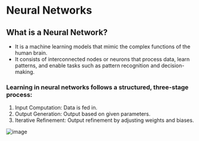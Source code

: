 # Neural Networks

## What is a Neural Network?

- It is a machine learning models that mimic the complex functions of the human brain.
- It consists of interconnected nodes or neurons that process data, learn patterns, and enable tasks such as pattern recognition and decision-making.

### Learning in neural networks follows a structured, three-stage process:

1. Input Computation: Data is fed in.  
2. Output Generation: Output based on given parameters.
3. Iterative Refinement: Output refinement by adjusting weights and biases.

![image](https://github.com/user-attachments/assets/e2f7cd68-0b1e-48b2-99ff-314743cfe4a5)

